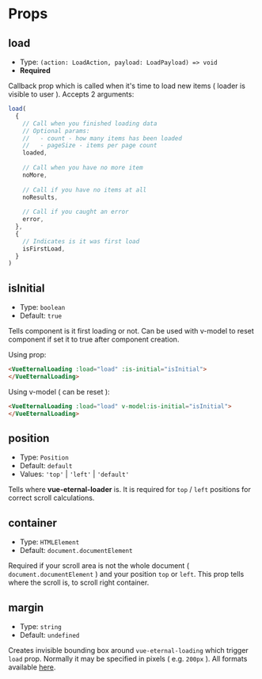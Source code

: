 # Props

## load
- Type: `(action: LoadAction, payload: LoadPayload) => void`
- **Required**

Callback prop which is called when it's time to load new items ( loader is visible to user ).
Accepts 2 arguments:
```js
load(
  {
    // Call when you finished loading data
    // Optional params:
    //   - count - how many items has been loaded
    //   - pageSize - items per page count
    loaded,
    
    // Call when you have no more item
    noMore,
    
    // Call if you have no items at all
    noResults,
    
    // Call if you caught an error
    error,
  },
  {
    // Indicates is it was first load
    isFirstLoad,
  }
)
```

## isInitial
- Type: `boolean` 
- Default: `true`

Tells component is it first loading or not. Can be used with v-model to reset component if set it to true after component creation.

Using prop:
```html
<VueEternalLoading :load="load" :is-initial="isInitial">
</VueEternalLoading>
```

Using v-model ( can be reset ):
```html
<VueEternalLoading :load="load" v-model:is-initial="isInitial">
</VueEternalLoading>
```

## position
- Type: `Position`
- Default: `default`
- Values: `'top'` | `'left'` | `'default'`

Tells where **vue-eternal-loader** is. It is required for `top` / `left` positions for correct scroll calculations.

## container
- Type: `HTMLElement`
- Default: `document.documentElement`

Required if your scroll area is not the whole document ( `document.documentElement` ) and your position `top` or `left`. This prop tells where the scroll is, to scroll right container.

## margin
- Type: `string`
- Default: `undefined`

Creates invisible bounding box around `vue-eternal-loading` which trigger `load` prop. Normally it may be specified in pixels ( e.g. `200px` ). All formats available [here](https://developer.mozilla.org/en-US/docs/Web/API/IntersectionObserver/rootMargin).
